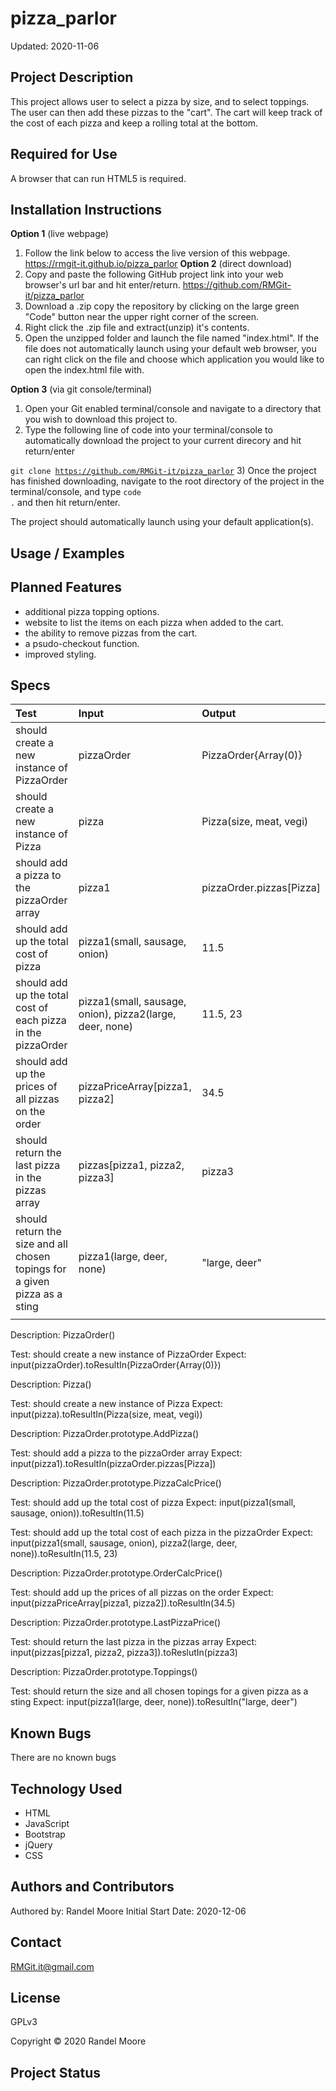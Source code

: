 # **pizza_parlor**
Updated: 2020-11-06
## **Project Description**
This project allows user to select a pizza by size, and to select toppings.  The user can then add these pizzas to the "cart".  The cart will keep track of the cost of each pizza and keep a rolling total at the bottom.
## **Required for Use**
A browser that can run HTML5 is required.
## **Installation Instructions**
**Option 1** (live webpage)
1) Follow the link below to access the live version of this webpage.
https://rmgit-it.github.io/pizza_parlor
**Option 2** (direct download)
1) Copy and paste the following GitHub project link into your web browser's url bar and hit enter/return. https://github.com/RMGit-it/pizza_parlor
2) Download a .zip copy the repository by clicking on the large green "Code" button near the upper right corner of the screen.
3) Right click the .zip file and extract(unzip) it's contents.
4) Open the unzipped folder and launch the file named "index.html".  If the file does not automatically launch using your default web browser, you can right click on the file and choose which application you would like to open the index.html file with.

**Option 3** (via git console/terminal)
1) Open your Git enabled terminal/console and navigate to a directory that you wish to download this project to.
2) Type the following line of code into your terminal/console to automatically download the project to your current direcory and hit return/enter

<code>git clone https://github.com/RMGit-it/pizza_parlor</code>
3) Once the project has finished downloading, navigate to the root directory of the project in the terminal/console, and type <code>code .</code> and then hit return/enter.

The project should automatically launch using your default application(s).
## **Usage / Examples**

## **Planned Features**
* additional pizza topping options.
* website to list the items on each pizza when added to the cart.
* the ability to remove pizzas from the cart.
* a psudo-checkout function.
* improved styling.
## **Specs**
| Test | Input | Output |
| :-- | :--| :-- |
| should create a new instance of PizzaOrder | pizzaOrder | PizzaOrder{Array(0)} |
| should create a new instance of Pizza | pizza | Pizza(size, meat, vegi) |
| should add a pizza to the pizzaOrder array | pizza1 | pizzaOrder.pizzas[Pizza] |
| should add up the total cost of pizza| pizza1(small, sausage, onion) | 11.5 |
| should add up the total cost of each pizza in the pizzaOrder | pizza1(small, sausage, onion), pizza2(large, deer, none)| 11.5, 23 |
| should add up the prices of all pizzas on the order | pizzaPriceArray[pizza1, pizza2] | 34.5 |
| should return the last pizza in the pizzas array | pizzas[pizza1, pizza2, pizza3] | pizza3 |
| should return the size and all chosen topings for a given pizza as a sting | pizza1(large, deer, none) | "large, deer" |
| | | |

Description: PizzaOrder()

Test: should create a new instance of PizzaOrder
Expect: input(pizzaOrder).toResultIn(PizzaOrder{Array(0)})


Description: Pizza()

Test: should create a new instance of Pizza
Expect: input(pizza).toResultIn(Pizza(size, meat, vegi))


Description: PizzaOrder.prototype.AddPizza()

Test: should add a pizza to the pizzaOrder array
Expect: input(pizza1).toResultIn(pizzaOrder.pizzas[Pizza])


Description: PizzaOrder.prototype.PizzaCalcPrice()

Test: should add up the total cost of pizza
Expect: input(pizza1(small, sausage, onion)).toResultIn(11.5)

Test: should add up the total cost of each pizza in the pizzaOrder
Expect: input(pizza1(small, sausage, onion), pizza2(large, deer, none)).toResultIn(11.5, 23)


Description: PizzaOrder.prototype.OrderCalcPrice()

Test: should add up the prices of all pizzas on the order
Expect: input(pizzaPriceArray[pizza1, pizza2]).toResultIn(34.5)


Description: PizzaOrder.prototype.LastPizzaPrice()

Test: should return the last pizza in the pizzas array
Expect: input(pizzas[pizza1, pizza2, pizza3]).toReslutIn(pizza3)


Description: PizzaOrder.prototype.Toppings()

Test: should return the size and all chosen topings for a given pizza as a sting
Expect: input(pizza1(large, deer, none)).toResultIn("large, deer")

## **Known Bugs**
There are no known bugs
## **Technology Used**
* HTML
* JavaScript
* Bootstrap
* jQuery
* CSS
## **Authors and Contributors**
Authored by: Randel Moore
Initial Start Date: 2020-12-06
## **Contact**
RMGit.it@gmail.com
## **License**

GPLv3

Copyright © 2020 Randel Moore

## **Project Status**
